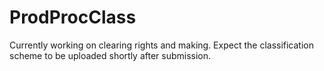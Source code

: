 # ProdProcClass
Currently working on clearing rights and making. Expect the classification scheme to be uploaded shortly after submission.
